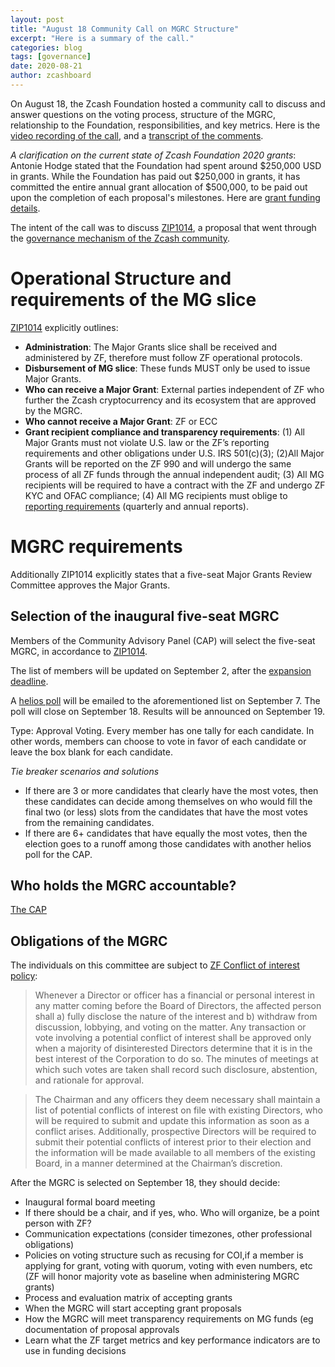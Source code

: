 ```yaml
---
layout: post
title: "August 18 Community Call on MGRC Structure"
excerpt: "Here is a summary of the call."
categories: blog
tags: [governance]
date: 2020-08-21
author: zcashboard
---
```


On August 18, the Zcash Foundation hosted a community call to discuss and answer questions on the voting process, structure of the MGRC, relationship to the Foundation, responsibilities,  and key metrics. Here is the [video recording of the call](https://youtu.be/Ipb2ENV_REs), and a [transcript of the comments](https://drive.google.com/file/d/1FDNHVVOXJADHx2suDDYLgqO62aDfdaAc/view?usp=sharing).

*A clarification on the current state of Zcash Foundation 2020 grants*: Antonie Hodge stated that the Foundation had spent around $250,000 USD in grants. While the Foundation has paid out $250,000 in grants, it has committed the entire annual grant allocation of $500,000, to be paid out upon the completion of each proposal's milestones. Here are [grant funding details](https://grants.zfnd.org/proposals/?filter=with_funding).

The intent of the call was to discuss [ZIP1014](https://zips.z.cash/zip-1014), a proposal that went through the [governance mechanism of the Zcash community](https://zips.z.cash/zip-0000).

# Operational Structure and requirements of the MG slice
[ZIP1014](https://zips.z.cash/zip-1014#mg-slice-major-grants) explicitly outlines:
 
* **Administration**: The Major Grants slice shall be received and administered by ZF, therefore must follow ZF operational protocols.
* **Disbursement of MG slice**: These funds MUST only be used to issue Major Grants.
* **Who can receive a Major Grant**: External parties independent of ZF who further the Zcash cryptocurrency and its ecosystem that are approved by the MGRC.
* **Who cannot receive a Major Grant**: ZF or ECC
* **Grant recipient compliance and transparency requirements**:
(1) All Major Grants must not violate U.S. law or the ZF’s reporting requirements and other obligations under U.S. IRS 501(c)(3);
(2)All Major Grants will be reported on the ZF 990 and will undergo the same process of all ZF funds through the annual independent audit;
(3) All MG recipients will be required to have a contract with the ZF and undergo ZF KYC and OFAC compliance;
(4) All MG recipients must oblige to [reporting requirements](https://zips.z.cash/zip-1014#obligations) (quarterly and annual reports).

# MGRC requirements
Additionally ZIP1014 explicitly states that a five-seat Major Grants Review Committee approves the Major Grants. 

## Selection of the inaugural five-seat MGRC
Members of the Community Advisory Panel (CAP) will select the five-seat MGRC, in accordance to [ZIP1014](https://zips.z.cash/zip-1014#mg-slice-major-grants). 

The list of members will be updated on September 2, after the [expansion deadline](https://www.zfnd.org/blog/expanding-cap/). 

A [helios poll](https://vote.heliosvoting.org/helios/elections/fd30d13c-e010-11ea-88f3-4a6a23563c24/questions) will be emailed to the aforementioned list on September 7. The poll will close on September 18. Results will be announced on September 19.

Type: Approval Voting. Every member has one tally for each candidate. In other words, members can choose to vote in favor of each candidate or leave the box blank for each candidate.

*Tie breaker scenarios and solutions*
- If there are 3 or more candidates that clearly have the most votes, then these candidates can decide among themselves on who would fill the final two (or less) slots from the candidates that have the most votes from the remaining candidates.
- If there are 6+ candidates that have equally the most votes, then the election goes to a runoff among those candidates with another helios poll for the CAP.


## Who holds the MGRC accountable?
[The CAP](https://zips.z.cash/zip-1014#future-community-governance)

## Obligations of the MGRC
The individuals on this committee are subject to [ZF Conflict of interest policy](https://www.zfnd.org/about/incorporation-docs/bylaws_amendment_1/):
>Whenever a Director or officer has a financial or personal interest in any matter coming before the Board of Directors, the affected person shall a) fully disclose the nature of the interest and b) withdraw from discussion, lobbying, and voting on the matter. Any transaction or vote involving a potential conflict of interest shall be approved only when a majority of disinterested Directors determine that it is in the best interest of the Corporation to do so. The minutes of meetings at which such votes are taken shall record such disclosure, abstention, and rationale for approval.

>The Chairman and any officers they deem necessary shall maintain a list of potential conflicts of interest on file with existing Directors, who will be required to submit and update this information as soon as a conflict arises. Additionally, prospective Directors will be required to submit their potential conflicts of interest prior to their election and the information will be made available to all members of the existing Board, in a manner determined at the Chairman’s discretion.

After the MGRC is selected on September 18, they should decide:

- Inaugural formal board meeting
- If there should be a chair, and if yes, who. Who will organize, be a point person with ZF?
- Communication expectations (consider timezones, other professional obligations)
- Policies on voting structure such as recusing for COI,if a member is applying for grant, voting with quorum, voting with even numbers, etc (ZF will honor majority vote as baseline when administering MGRC grants)
- Process and evaluation matrix of accepting grants
- When the MGRC will start accepting grant proposals
- How the MGRC will meet transparency requirements on MG funds (eg documentation of proposal approvals
- Learn what the ZF target metrics and key performance indicators are to use in funding decisions
